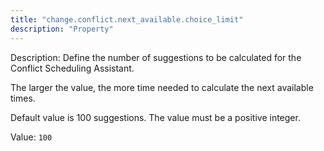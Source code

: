 ```yaml
---
title: "change.conflict.next_available.choice_limit"
description: "Property"
---
```


Description: Define the number of suggestions to be calculated for the Conflict Scheduling Assistant.

The larger the value, the more time needed to calculate the next available times.

Default value is 100 suggestions. The value must be a positive integer.

Value: `100`